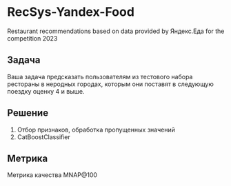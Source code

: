 # RecSys-Yandex-Food
Restaurant recommendations based on data provided by Яндекс.Еда for the competition 2023
## Задача
Ваша задача предсказать пользователям из тестового набора рестораны в неродных городах, которым они поставят в следующую поездку оценку 4 и выше.
## Решение
1. Отбор признаков, обработка пропущенных значений
2. CatBoostClassifier
## Метрика
Метрика качества MNAP@100
